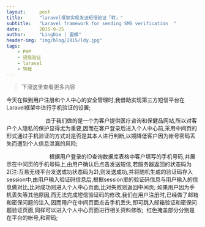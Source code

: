 ```yaml
---
layout:     post
title:      "laravel框架实现发送短信验证「转」"
subtitle:   "Laravel framework for sending SMS verification  "
date:       2015-9-25
author:     "LingDie | 靈蝶"
header-img: "img/blog/2015/ldy.jpg"
tags:
    - PHP
    - 短信验证
    - laravel
    - 转载
---
```


> 下滑这里查看更多内容

今天在做到用户注册和个人中心的安全管理时,我借助实现第三方短信平台在Laravel框架中进行手机验证的设置;

　　　　　　　  由于我们做的是一个为客户提供医疗咨询和保健品网站,所以对客户个人隐私的保护显得尤为重要,因而在客户登录后进入个人中心前,采用中间页的形式通过手机验证的方式对是否是其本人进行判断,以期降低客户因为帐号密码丢失而遭到个人信息泄漏的风险;

　　　　　　　　根据用户登录的ID查询数据库表格中客户填写的手机号码,并展示在中间页的手机号码上,由用户确认后点击发送短信,若服务器返回的状态码为2(注:互易无线平台发送成功状态码为2),则发送成功,并将随机生成的验证码存入session中,由用户输入验证码信息后,根据session里的验证码信息与用户输入的信息做对比,比对成功则进入个人中心页面,比对失败则返回中间页;
                      如果用户因为手机丢失等其他原因,而无法完成短信验证码的修改,我们在用户注册时,已经做了邮箱和密保问题的注入,因而用户在中间页面点击手机丢失,即可跳入邮箱验证和密保问题验证页面,同样可以进入个人中心页面进行相关资料修改;
<img src="../../../../img/blog/2015/ldy/1.png" alt="">
红色掩盖部分分别是在平台的帐号,和密码;
<img src="../../../../img/blog/2015/ldy/2.png" alt="">
<img src="../../../../img/blog/2015/ldy/3.png" alt="">